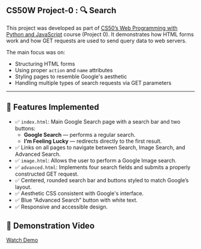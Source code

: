 
##  CS50W Project-0 : 🔍 Search


This project was developed as part of [CS50’s Web Programming with Python and JavaScript](https://cs50.harvard.edu/web/) course (Project 0). It demonstrates how HTML forms work and how GET requests are used to send query data to web servers.

The main focus was on:
- Structuring HTML forms
- Using proper `action` and `name` attributes
- Styling pages to resemble Google's aesthetic
- Handling multiple types of search requests via GET parameters

---

## 🧰 Features Implemented

- ✅ `index.html`: Main Google Search page with a search bar and two buttons:
  - **Google Search** — performs a regular search.
  - **I’m Feeling Lucky** — redirects directly to the first result.
- ✅ Links on all pages to navigate between Search, Image Search, and Advanced Search.
- ✅ `image.html`: Allows the user to perform a Google Image search.
- ✅ `advanced.html`: Implements four search fields and submits a properly constructed GET request.
- ✅ Centered, rounded search bar and buttons styled to match Google’s layout.
- ✅ Aesthetic CSS consistent with Google's interface.
- ✅ Blue “Advanced Search” button with white text.
- ✅ Responsive and accessible design.

## 🎥 Demonstration Video

[Watch Demo](https://youtu.be/S3JIPx-zPNc?si=qMhZzYD2BfxC4Jjo)

